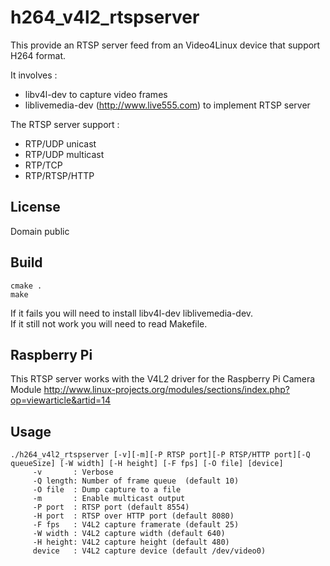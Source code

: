 h264_v4l2_rtspserver
====================

This provide an RTSP server feed from an Video4Linux device that support H264 format.

It involves :
- libv4l-dev to capture video frames
- liblivemedia-dev (http://www.live555.com) to implement RTSP server

The RTSP server support :
- RTP/UDP unicast
- RTP/UDP multicast
- RTP/TCP
- RTP/RTSP/HTTP

License
-------
Domain public 

Build
----- 
	cmake .
	make

If it fails you will need to install libv4l-dev liblivemedia-dev.  
If it still not work you will need to read Makefile.  

Raspberry Pi
------------ 
This RTSP server works with the V4L2 driver for the Raspberry Pi Camera Module http://www.linux-projects.org/modules/sections/index.php?op=viewarticle&artid=14

Usage
-----
	./h264_v4l2_rtspserver [-v][-m][-P RTSP port][-P RTSP/HTTP port][-Q queueSize] [-W width] [-H height] [-F fps] [-O file] [device]
		 -v       : Verbose 
		 -Q length: Number of frame queue  (default 10)
		 -O file  : Dump capture to a file
		 -m       : Enable multicast output
		 -P port  : RTSP port (default 8554)
		 -H port  : RTSP over HTTP port (default 8080)
		 -F fps   : V4L2 capture framerate (default 25)
		 -W width : V4L2 capture width (default 640)
		 -H height: V4L2 capture height (default 480)
		 device   : V4L2 capture device (default /dev/video0)
